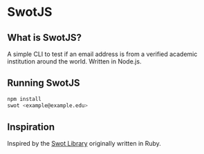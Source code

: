 SwotJS
======

## What is SwotJS?
A simple CLI to test if an email address is from a verified academic institution around the world. Written in Node.js.

## Running SwotJS
```sh
npm install 
swot <example@example.edu>
```
## Inspiration
Inspired by the [Swot Library](https://github.com/leereilly/swot) originally written in Ruby. 

